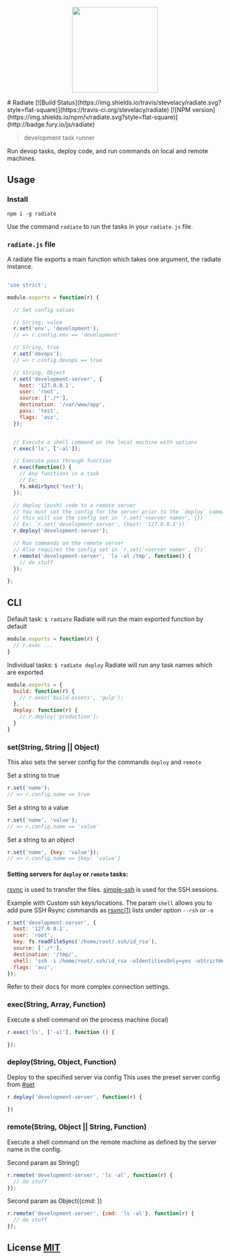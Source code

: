 <p align="center">
<img src='logo.png' height='200px'>
</p>
# Radiate
[![Build Status](https://img.shields.io/travis/stevelacy/radiate.svg?style=flat-square)](https://travis-ci.org/stevelacy/radiate)
[![NPM version](https://img.shields.io/npm/v/radiate.svg?style=flat-square)](http://badge.fury.io/js/radiate)

> development task runner

Run devop tasks, deploy code, and run commands on local and remote machines.

## Usage

### Install

```
npm i -g radiate

```

Use the command `radiate` to run the tasks in your `radiate.js` file.

### `radiate.js` file
A radiate file exports a main function which takes one argument, the radiate instance.

```js

'use strict';

module.exports = function(r) {

  // Set config values

  // String, value
  r.set('env', 'development');
  // => r.config.env == 'development'

  // String, true
  r.set('devops');
  // => r.config.devops == true

  // String, Object
  r.set('development-server', {
    host: '127.0.0.1',
    user: 'root',
    source: ['./*'],
    destination: '/var/www/app',
    pass: 'test',
    flags: 'avz',
  });


  // Execute a shell command on the local machine with options
  r.exec('ls', ['-al']);

  // Execute pass through function
  r.exec(function() {
    // Any functions in a task
    // Ex:
    fs.mkdirSync('test');
  });

  // deploy (push) code to a remote server
  // You must set the config for the server prior to the `deploy` command
  // this will use the config set in `r.set('<server name>', {})`
  // Ex: `r.set('development-server', {host: '127.0.0.1'})`
  r.deploy('development-server');

  // Run commands on the remote server
  // Also requires the config set in `r.set('<server name>', {})`
  r.remote('development-server', 'ls -al /tmp', function() {
    // do stuff
  });

};

```

## CLI

Default task:
`$ radiate`
Radiate will run the main exported function by default

```js
module.exports = function(r) {
  // r.exec ...
}
```

Individual tasks:
`$ radiate deploy`
Radiate will run any task names which are exported
```js
module.exports = {
  build: function(r) {
    // r.exec('build-assets', 'gulp');
  },
  deploy: function(r) {
    // r.deploy('production');
  }
}
```




### set(String, String<opt> || Object<opt>)
This also sets the server config for the commands `deploy` and `remote`

Set a string to true
```js
r.set('name');
// => r.config.name == true

```

Set a string to a value
```js
r.set('name', 'value');
// => r.config.name == 'value'

```

Set a string to an object
```js
r.set('name', {key: 'value'});
// => r.config.name == {key: 'value'}

```

#### Setting servers for `deploy` or `remote` tasks:

[rsync](https://github.com/mattijs/node-rsync) is used to transfer the files.
[simple-ssh](https://github.com/MCluck90/simple-ssh) is used for the SSH sessions.

Example with Custom ssh keys/locations.
The param `shell` allows you to add pure SSH Rsync commands as [rsync(1)](http://linux.die.net/man/1/rsync) lists under option `--rsh` or `-e`

```js
r.set('development-server', {
  host: '127.0.0.1',
  user: 'root',
  key: fs.readFileSync('/home/root/.ssh/id_rsa'),
  source: ['./*'],
  destination: '/tmp/',
  shell: 'ssh -i /home/root/.ssh/id_rsa -oIdentitiesOnly=yes -oStrictHostKeyChecking=no',
  flags: 'avz',
});
```

Refer to their docs for more complex connection settings.



### exec(String, Array<opt>, Function<opt>)

Execute a shell command on the process machine (local)

```js
r.exec('ls', ['-al'], function () {

});
```
### deploy(String, Object<opt>, Function<opt>)

Deploy to the specified server via config
This uses the preset server config from [#set](#set)

```js
r.deploy('development-server', function(r) {

})
```


### remote(String, Object || String, Function<opt>)

Execute a shell command on the remote machine as defined by the server name in the config.


Second param as String(<command>)
```js
r.remote('development-server', 'ls -al', function(r) {
  // do stuff
});
```

Second param as Object({cmd: <command> })
```js
r.remote('development-server', {cmd: 'ls -al'}, function(r) {
  // do stuff
});
```


## License [MIT](LICENSE)
